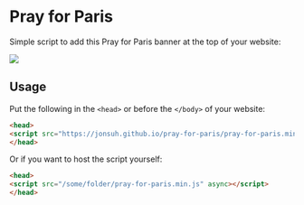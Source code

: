 # Pray for Paris

Simple script to add this Pray for Paris banner at the top of your website:

![](http://i.imgur.com/nsVMpZu.jpg)

## Usage

Put the following in the `<head>` or before the `</body>` of your website:

```html
<head>
<script src="https://jonsuh.github.io/pray-for-paris/pray-for-paris.min.js" async></script>
</head>
```

Or if you want to host the script yourself:

```html
<head>
<script src="/some/folder/pray-for-paris.min.js" async></script>
</head>
```